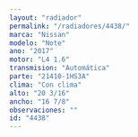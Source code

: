 ```yaml
---
layout: "radiador"
permalink: "/radiadores/4438/"
marca: "Nissan"
modelo: "Note"
ano: "2017"
motor: "L4 1.6"
transmision: "Automática"
parte: "21410-1HS3A"
clima: "Con clima"
alto: "20 3/16"
ancho: "16 7/8"
observaciones: ""
id: "4438"
---
```


